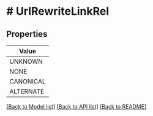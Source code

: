 # # UrlRewriteLinkRel


## Properties 



| Value |
------------ | 
UNKNOWN|&#39;LinkRel_UNKNOWN&#39;
NONE|&#39;LinkRel_NONE&#39;
CANONICAL|&#39;LinkRel_CANONICAL&#39;
ALTERNATE|&#39;LinkRel_ALTERNATE&#39;

[[Back to Model list]](../../README.md#models) [[Back to API list]](../../README.md#endpoints) [[Back to README]](../../README.md)

